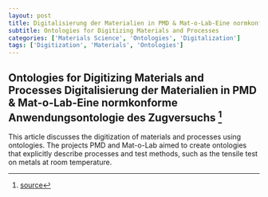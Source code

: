 ```yaml
---
layout: post
title: Digitalisierung der Materialien in PMD & Mat-o-Lab-Eine normkonforme Anwendungsontologie des Zugversuchs
subtitle: Ontologies for Digitizing Materials and Processes
categories: ['Materials Science', 'Ontologies', 'Digitalization']
tags: ['Digitization', 'Materials', 'Ontologies']
---
```


## Ontologies for Digitizing Materials and Processes Digitalisierung der Materialien in PMD & Mat-o-Lab-Eine normkonforme Anwendungsontologie des Zugversuchs [^fn1]

This article discusses the digitization of materials and processes using ontologies. The projects PMD and Mat-o-Lab aimed to create ontologies that explicitly describe processes and test methods, such as the tensile test on metals at room temperature.

[^fn1]: [source](https://opus4.kobv.de/opus4-bam/frontdoor/index/index/year/2021/docId/53929)
